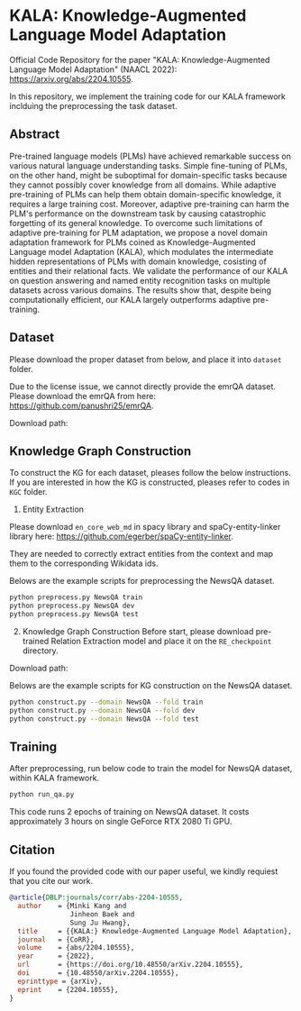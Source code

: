 # KALA: Knowledge-Augmented Language Model Adaptation

Official Code Repository for the paper "KALA: Knowledge-Augmented Language Model Adaptation" (NAACL 2022): https://arxiv.org/abs/2204.10555.

In this repository, we implement the training code for our KALA framework inclduing the preprocessing the task dataset.

## Abstract
Pre-trained language models (PLMs) have achieved remarkable success on various natural language understanding tasks.
Simple fine-tuning of PLMs, on the other hand, might be suboptimal for domain-specific tasks because they cannot possibly cover knowledge from all domains.
While adaptive pre-training of PLMs can help them obtain domain-specific knowledge, it requires a large training cost.
Moreover, adaptive pre-training can harm the PLM's performance on the downstream task by causing catastrophic forgetting of its general knowledge.
To overcome such limitations of adaptive pre-training for PLM adaptation, we propose a novel domain adaptation framework for PLMs coined as Knowledge-Augmented Language model Adaptation (KALA),
which modulates the intermediate hidden representations of PLMs with domain knowledge, cosisting of entities and their relational facts.
We validate the performance of our KALA on question answering and named entity recognition tasks on multiple datasets across various domains.
The results show that, despite being computationally efficient, our KALA largely outperforms adaptive pre-training.

## Dataset
Please download the proper dataset from below, and place it into `dataset` folder.

Due to the license issue, we cannot directly provide the emrQA dataset. Please download the emrQA from here: https://github.com/panushri25/emrQA.

Download path:

## Knowledge Graph Construction
To construct the KG for each dataset, pleases follow the below instructions.
If you are interested in how the KG is constructed, pleases refer to codes in `KGC` folder.

1. Entity Extraction

Please download `en_core_web_md` in spacy library and spaCy-entity-linker library here: https://github.com/egerber/spaCy-entity-linker.

They are needed to correctly extract entities from the context and map them to the corresponding Wikidata ids.

Belows are the example scripts for preprocessing the NewsQA dataset.

```bash
python preprocess.py NewsQA train
python preprocess.py NewsQA dev
python preprocess.py NewsQA test
```

2. Knowledge Graph Construction
Before start, please download pre-trained Relation Extraction model and place it on the `RE_checkpoint` directory. 

Download path:

Belows are the example scripts for KG construction on the NewsQA dataset.

```bash
python construct.py --domain NewsQA --fold train
python construct.py --domain NewsQA --fold dev
python construct.py --domain NewsQA --fold test 
```

## Training
After preprocessing, run below code to train the model for NewsQA dataset, within KALA framework.

```bash
python run_qa.py
```

This code runs 2 epochs of training on NewsQA dataset. It costs approximately 3 hours on single GeForce RTX 2080 Ti GPU.

## Citation
If you found the provided code with our paper useful, we kindly requiest that you cite our work.
```BibTex
@article{DBLP:journals/corr/abs-2204-10555,
  author    = {Minki Kang and
               Jinheon Baek and
               Sung Ju Hwang},
  title     = {{KALA:} Knowledge-Augmented Language Model Adaptation},
  journal   = {CoRR},
  volume    = {abs/2204.10555},
  year      = {2022},
  url       = {https://doi.org/10.48550/arXiv.2204.10555},
  doi       = {10.48550/arXiv.2204.10555},
  eprinttype = {arXiv},
  eprint    = {2204.10555},
}
```
